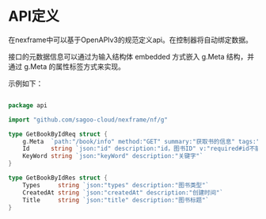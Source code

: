 # API定义

在nexframe中可以基于OpenAPIv3的规范定义api。在控制器将自动绑定数据。

接口的元数据信息可以通过为输入结构体 embedded 方式嵌入 g.Meta 结构，并通过 g.Meta 的属性标签方式来实现。

示例如下：

```go

package api

import "github.com/sagoo-cloud/nexframe/nf/g"

type GetBookByIdReq struct {
	g.Meta  `path:"/book/info" method:"GET" summary:"获取书的信息" tags:"书管理"`
	Id      string `json:"id" description:"id，图书ID" v:"required#id不能为空"`
	KeyWord string `json:"keyWord" description:"关键字"`
}

type GetBookByIdRes struct {
	Types     string `json:"types" description:"图书类型"`
	CreatedAt string `json:"createdAt" description:"创建时间"`
	Title     string `json:"title" description:"图书标题"`
}

```